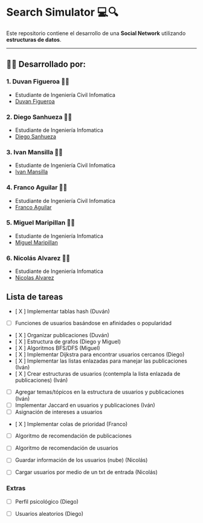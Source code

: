 # Search Simulator 💻🔍

Este repositorio contiene el desarrollo de una **Social Network** utilizando **estructuras de datos**.

---

## 👨‍💻 Desarrollado por:

### 1. Duvan Figueroa 👨‍💻
- Estudiante de Ingeniería Civil Infomatica
- [Duvan Figueroa](https://github.com/HisokaMorow1)

### 2. Diego Sanhueza 👨‍💻
- Estudiante de Ingeniería Infomatica
- [Diego Sanhueza](https://github.com/Diego0119)

### 3. Ivan Mansilla 👨‍💻
- Estudiante de Ingeniería Civil Infomatica
- [Ivan Mansilla](https://github.com/ivnmansi)

### 4. Franco Aguilar 👨‍💻
- Estudiante de Ingeniería Civil Infomatica
- [Franco Aguilar](https://github.com/faguilardc)   

### 5. Miguel Maripillan 👨‍💻
- Estudiante de Ingeniería Infomatica
- [Miguel Maripillan](https://github.com/mihel1)

### 6. Nicolás Alvarez 👨‍💻
- Estudiante de Ingeniería Infomatica
- [Nicolas Alvarez](https://github.com/nalvarti1)

## Lista de tareas
- [ X ] Implementar tablas hash (Duván)
- [ ] Funciones de usuarios basándose en afinidades o popularidad
- [ X ] Organizar publicaciones (Duván)
- [ X ] Estructura de grafos (Diego y Miguel)
- [ X ] Algoritmos BFS/DFS (Miguel)
- [ X ] Implementar Dijkstra para encontrar usuarios cercanos (Diego)
- [ X ] Implementar las listas enlazadas para manejar las publicaciones (Iván)
- [ X ] Crear estructuras de usuarios (contempla la lista enlazada de publicaciones) (Iván)
- [ ] Agregar temas/tópicos en la estructura de usuarios y publicaciones (Iván)
- [ ] Implementar Jaccard en usuarios y publicaciones (Iván)
- [ ] Asignación de intereses a usuarios
- [ X ] Implementar colas de prioridad (Franco)
- [ ] Algoritmo de recomendación de publicaciones
- [ ] Algoritmo de recomendación de usuarios
- [ ] Guardar información de los usuarios (nube) (Nicolás)
- [ ] Cargar usuarios por medio de un txt de entrada (Nicolás)


### Extras
- [ ] Perfil psicológico (Diego)
- [ ] Usuarios aleatorios (Diego)

